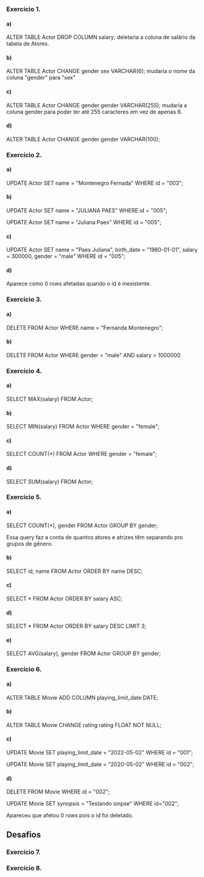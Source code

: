 ### Exercício 1.

#### a)
ALTER TABLE Actor DROP COLUMN salary; deletaria a coluna de salário da tabela de Atores.

#### b)
ALTER TABLE Actor CHANGE gender sex VARCHAR(6); mudaria o nome da coluna "gender" para "sex"

#### c)
ALTER TABLE Actor CHANGE gender gender VARCHAR(255); mudaria a coluna gender para poder ter até 255 caracteres em vez de apenas 6.

#### d)
ALTER TABLE Actor 
CHANGE gender gender VARCHAR(100);

### Exercício 2.

#### a)
UPDATE Actor
SET name = "Montenegro Fernada"
WHERE id = "003";


#### b)
UPDATE Actor
SET name = "JULIANA PAES"
WHERE id = "005";

UPDATE Actor
SET name = "Juliana Paes"
WHERE id = "005";

#### c)
UPDATE Actor
SET name = "Paes Juliana",
birth_date = "1980-01-01",
salary = 300000,
gender = "male"
WHERE id = "005";

#### d)
Aparece como 0 rows afetadas quando o id é inexistente.


### Exercício 3.

#### a)
DELETE FROM Actor
WHERE name = "Fernanda Montenegro";

#### b)
DELETE FROM Actor
WHERE gender = "male" AND salary > 1000000

### Exercício 4.

#### a)
SELECT MAX(salary) FROM Actor;

#### b)
SELECT MIN(salary) FROM Actor
WHERE gender = "female";

#### c)
SELECT COUNT(*) FROM Actor
WHERE gender = "female";

#### d)
SELECT SUM(salary) FROM Actor;


### Exercício 5.

#### a)
SELECT COUNT(*), gender
FROM Actor
GROUP BY gender;

Essa query faz a conta de quantos atores e atrizes têm separando pro grupos de gênero.

#### b)
SELECT id, name FROM Actor
ORDER BY name DESC;

#### c)
SELECT * FROM Actor
ORDER BY salary ASC;

#### d)
SELECT * FROM Actor
ORDER BY salary DESC
LIMIT 3;

#### e)
SELECT AVG(salary), gender FROM Actor
GROUP BY gender;

### Exercício 6.

#### a)
ALTER TABLE Movie
ADD COLUMN playing_limit_date DATE;

#### b)
ALTER TABLE Movie
CHANGE rating rating FLOAT NOT NULL;

#### c)
UPDATE Movie
SET playing_limit_date = "2022-05-02"
WHERE id = "001";

UPDATE Movie
SET playing_limit_date = "2020-05-02"
WHERE id = "002";

#### d)
DELETE FROM Movie
WHERE id = "002";

UPDATE Movie
SET synopsis = "Testando sinpse"
WHERE id="002";

Apareceu que afetou 0 rows pois o id foi deletado.

## Desafios
### Exercício 7.
### Exercício 8.